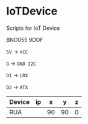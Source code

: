 # IoTDevice
Scripts for IoT Device

BNO055 9DOF


`5V` -> `VCC`

`G`  -> `GND I2C`

`D1` -> `LRX`

`D2` -> `ATX`


| Device  |  ip             | x | y | z |
| ------- |-----------|---|---|---|
| RUA     |               | 90|90 | 0 |
